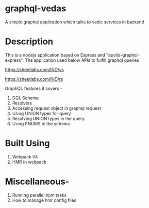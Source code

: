 # graphql-vedas
A simple graphql application which talks to vedic services in backend

# Description
This is a nodejs application based on Express and "apollo-graphql-express". The application used below APIs to fulfill graphql queries


https://sheetlabs.com/IND/vs


https://sheetlabs.com/IND/rs

GraphQL features it covers -
1. GQL Schema
2. Resolvers
3. Accessing request object in graphql request
4. Using UNION types for query
5. Resolving UNION types in the query.
6. Using ENUMS in the schema

# Built Using
1. Webpack V4
2. HMR in webpack

# Miscellaneous-
1. Running parallel npm tasks
2. How to manage hmr config files
